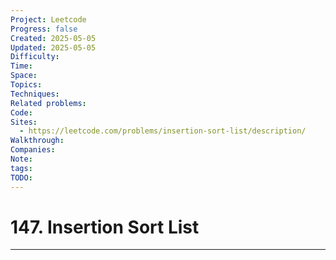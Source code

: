 ```yaml
---
Project: Leetcode
Progress: false
Created: 2025-05-05
Updated: 2025-05-05
Difficulty: 
Time: 
Space: 
Topics: 
Techniques: 
Related problems: 
Code: 
Sites:
  - https://leetcode.com/problems/insertion-sort-list/description/
Walkthrough: 
Companies: 
Note: 
tags: 
TODO: 
---
```

# 147. Insertion Sort List
---

